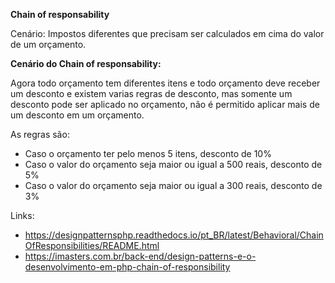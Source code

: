 **Chain of responsability**

Cenário: Impostos diferentes que precisam ser calculados em cima do valor de um orçamento.

**Cenário do Chain of responsability:**

Agora todo orçamento tem diferentes itens e todo orçamento deve receber um desconto e existem varias regras de desconto, mas somente um desconto pode ser aplicado no orçamento, não é permitido aplicar mais de um desconto em um orçamento.

As regras são: 
- Caso o orçamento ter pelo menos 5 itens, desconto de 10%
- Caso o valor do orçamento seja maior ou igual a 500 reais, desconto de 5%
- Caso o valor do orçamento seja maior ou igual a 300 reais, desconto de 3%

Links: 
- https://designpatternsphp.readthedocs.io/pt_BR/latest/Behavioral/ChainOfResponsibilities/README.html
- https://imasters.com.br/back-end/design-patterns-e-o-desenvolvimento-em-php-chain-of-responsibility